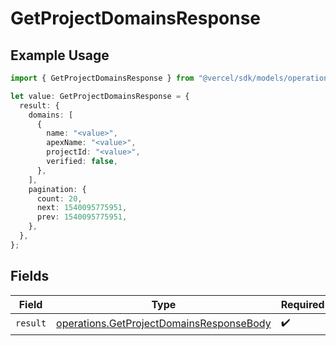 # GetProjectDomainsResponse

## Example Usage

```typescript
import { GetProjectDomainsResponse } from "@vercel/sdk/models/operations/getprojectdomains.js";

let value: GetProjectDomainsResponse = {
  result: {
    domains: [
      {
        name: "<value>",
        apexName: "<value>",
        projectId: "<value>",
        verified: false,
      },
    ],
    pagination: {
      count: 20,
      next: 1540095775951,
      prev: 1540095775951,
    },
  },
};
```

## Fields

| Field                                                                                                | Type                                                                                                 | Required                                                                                             | Description                                                                                          |
| ---------------------------------------------------------------------------------------------------- | ---------------------------------------------------------------------------------------------------- | ---------------------------------------------------------------------------------------------------- | ---------------------------------------------------------------------------------------------------- |
| `result`                                                                                             | [operations.GetProjectDomainsResponseBody](../../models/operations/getprojectdomainsresponsebody.md) | :heavy_check_mark:                                                                                   | N/A                                                                                                  |